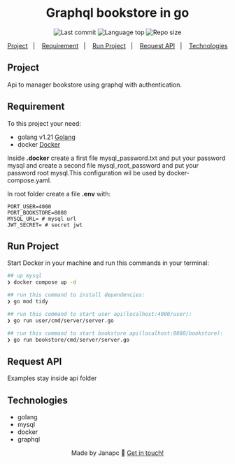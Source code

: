 <div align="center">
  <h1>Graphql bookstore in go</h1>
  <img alt="Last commit" src="https://img.shields.io/github/last-commit/janapc/graphql-books-go"/>
  <img alt="Language top" src="https://img.shields.io/github/languages/top/janapc/graphql-books-go"/>
  <img alt="Repo size" src="https://img.shields.io/github/repo-size/janapc/graphql-books-go"/>

<a href="#project">Project</a>&nbsp;&nbsp;&nbsp;|&nbsp;&nbsp;&nbsp;
<a href="#requirement">Requirement</a>&nbsp;&nbsp;&nbsp;|&nbsp;&nbsp;&nbsp;
<a href="#run-project">Run Project</a>&nbsp;&nbsp;&nbsp;|&nbsp;&nbsp;&nbsp;
<a href="#request-api">Request API</a>&nbsp;&nbsp;&nbsp;|&nbsp;&nbsp;&nbsp;
<a href="#technologies">Technologies</a>

</div>

## Project

Api to manager bookstore using graphql with authentication.

## Requirement

To this project your need:

- golang v1.21 [Golang](https://go.dev/)
- docker [Docker](https://www.docker.com/)

Inside **.docker** create a first file mysql_password.txt and put your password mysql and create a second file mysql_root_password and put your password root mysql.This configuration wil be used by docker-compose.yaml.

In root folder create a file **.env** with:

```env
PORT_USER=4000
PORT_BOOKSTORE=8080
MYSQL_URL= # mysql url
JWT_SECRET= # secret jwt
```

## Run Project

Start Docker in your machine and run this commands in your terminal:

```sh
## up mysql
❯ docker compose up -d

## run this command to install dependencies:
❯ go mod tidy

## run this command to start user api(localhost:4000/user):
❯ go run user/cmd/server/server.go

## run this command to start bookstore api(localhost:8080/bookstore):
❯ go run bookstore/cmd/server/server.go

```

## Request API

Examples stay inside api folder

## Technologies

- golang
- mysql
- docker
- graphql

<div align="center">

Made by Janapc 🤘 [Get in touch!](https://www.linkedin.com/in/janaina-pedrina/)

</div>
